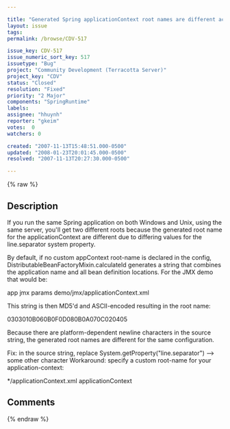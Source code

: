 ```yaml
---

title: "Generated Spring applicationContext root names are different across platforms for the same configuration"
layout: issue
tags: 
permalink: /browse/CDV-517

issue_key: CDV-517
issue_numeric_sort_key: 517
issuetype: "Bug"
project: "Community Development (Terracotta Server)"
project_key: "CDV"
status: "Closed"
resolution: "Fixed"
priority: "2 Major"
components: "SpringRuntime"
labels: 
assignee: "hhuynh"
reporter: "gkeim"
votes:  0
watchers: 0

created: "2007-11-13T15:48:51.000-0500"
updated: "2008-01-23T20:01:45.000-0500"
resolved: "2007-11-13T20:27:30.000-0500"

---
```




{% raw %}



## Description

<div markdown="1" class="description">

If you run the same Spring application on both Windows and Unix, using the same server, you'll get two different roots because the generated root name for the applicationContext are different due to differing values for the line.separator system property.

By default, if no custom appContext root-name is declared in the config, DistributableBeanFactoryMixin.calculateId generates a string that combines the application name and all bean definition locations. For the JMX demo that would be:

app jmx
params demo/jmx/applicationContext.xml

This string is then MD5'd and ASCII-encoded resulting in the root name:

0303010B060B0F0D080B0A070C020405

Because there are platform-dependent newline characters in the source string, the generated root names are different for the same configuration.

Fix: in the source string, replace System.getProperty("line.separator") --> some other character
Workaround: specify a custom root-name for your application-context:

<application-context>
  <paths>
    <path>*/applicationContext.xml</path>
  </paths>
  <root-name>applicationContext</root-name>
</application-context>




</div>

## Comments



{% endraw %}
